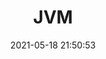 ---
pageComponent: 
  name: Catalogue
  data: 
    key: 01.JVM
    imgUrl: /img/web.png
    description: Java，SpringBoot，JVM相关技术
title: JVM
date: 2021-05-18 21:50:53
permalink: /jvm
sidebar: false
article: false
comment: false
editLink: false
---